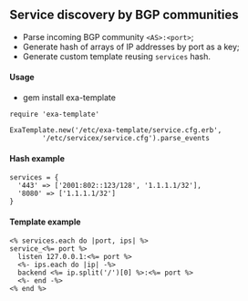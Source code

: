 ## Service discovery by BGP communities

* Parse incoming BGP community `<AS>:<port>`;
* Generate hash of arrays of IP addresses by port as a key;
* Generate custom template reusing `services` hash.

#### Usage

* gem install exa-template

```
require 'exa-template'

ExaTemplate.new('/etc/exa-template/service.cfg.erb',
		'/etc/servicex/service.cfg').parse_events
```

#### Hash example

```
services = {
  '443' => ['2001:802::123/128', '1.1.1.1/32'],
  '8080' => ['1.1.1.1/32']
}
```

#### Template example

```
<% services.each do |port, ips| %>
service_<%= port %>
  listen 127.0.0.1:<%= port %>
  <%- ips.each do |ip| -%>
  backend <%= ip.split('/')[0] %>:<%= port %>
  <%- end -%>
<% end %>
```
